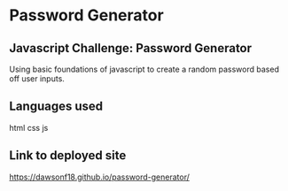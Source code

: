 # Password Generator 

## Javascript Challenge: Password Generator

Using basic foundations of javascript to create a random password based off user inputs.

## Languages used 
html
css
js

## Link to deployed site
https://dawsonf18.github.io/password-generator/


